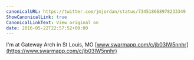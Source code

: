 ```yaml
---
canonicalURL: https://twitter.com/jmjordan/status/734518668978233349
ShowCanonicalLink: true
CanonicalLinkText: View original on
date: 2016-05-22T22:57:52+00:00
---
```

I'm at Gateway Arch in St Louis, MO [www.swarmapp.com/c/jb03IW5nnhr](https://www.swarmapp.com/c/jb03IW5nnhr)